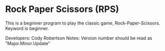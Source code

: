 # Rock Paper Scissors (RPS)
This is a beginner program to play the classic game, Rock-Paper-Scissors. Keyword is beginner.

Developers: Cody Robertson 
Notes:
Version number should be read as "Major.Minor.Update"
